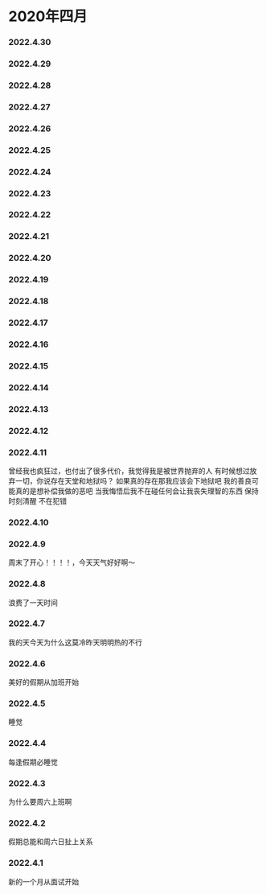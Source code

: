 # 2020年四月


### 2022.4.30 
### 2022.4.29
### 2022.4.28 
### 2022.4.27
### 2022.4.26 
### 2022.4.25 
### 2022.4.24 
### 2022.4.23 
### 2022.4.22 
### 2022.4.21 
### 2022.4.20 
### 2022.4.19 
### 2022.4.18
### 2022.4.17 
### 2022.4.16
### 2022.4.15
### 2022.4.14
### 2022.4.13
### 2022.4.12
### 2022.4.11
曾经我也疯狂过，也付出了很多代价，我觉得我是被世界抛弃的人 有时候想过放弃一切，你说存在天堂和地狱吗？ 如果真的存在那我应该会下地狱吧 我的善良可能真的是想补偿我做的恶吧 当我悔悟后我不在碰任何会让我丧失理智的东西 保持时刻清醒 不在犯错
### 2022.4.10
### 2022.4.9
周末了开心！！！！，今天天气好好啊～
### 2022.4.8
浪费了一天时间
### 2022.4.7
我的天今天为什么这莫冷昨天明明热的不行
### 2022.4.6
美好的假期从加班开始
### 2022.4.5
睡觉
### 2022.4.4
每逢假期必睡觉
### 2022.4.3
为什么要周六上班啊
### 2022.4.2
假期总能和周六日扯上关系
### 2022.4.1
新的一个月从面试开始
